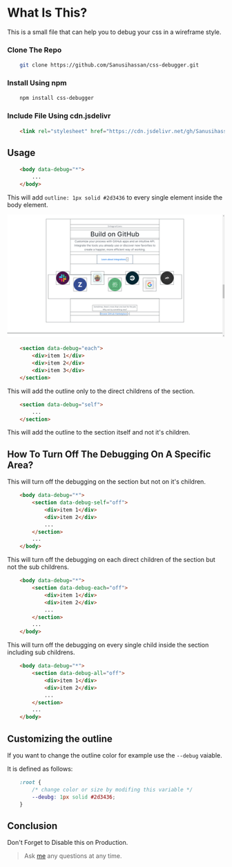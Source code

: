 # What Is This?

This is a small file that can help you to debug your css in a wireframe style.

### Clone The Repo

```bash
    git clone https://github.com/Sanusihassan/css-debugger.git
```

### Install Using npm

```bash
    npm install css-debugger
```

### Include File Using cdn.jsdelivr

```html
    <link rel="stylesheet" href="https://cdn.jsdelivr.net/gh/Sanusihassan/css-debugger/dist/css-debugger.min.css">
```

## Usage

```html
    <body data-debug="*">
        ...
    </body>
```
This will add `outline: 1px solid #2d3436` to every single element inside the body element.

![debugging](./image/debugging.png)


```html
    <section data-debug="each">
        <div>item 1</div>
        <div>item 2</div>
        <div>item 3</div>
    </section>
```
This will add the outline only to the direct childrens of the section.

```html
    <section data-debug="self">
        ...
    </section>
```

This will add the outline to the section itself and not it's children.

## How To Turn Off The Debugging On A Specific Area?

This will turn off the debugging on the section but not on it's children.

```html
    <body data-debug="*">
        <section data-debug-self="off">
            <div>item 1</div>
            <div>item 2</div>
            ...
        </section>
        ...
    </body>
```

This will turn off the debugging on each direct children of the section but not the sub childrens.

```html
    <body data-debug="*">
        <section data-debug-each="off">
            <div>item 1</div>
            <div>item 2</div>
            ...
        </section>
        ...
    </body>
```

This will turn off the debugging on every single child inside the section including sub childrens.
```html
    <body data-debug="*">
        <section data-debug-all="off">
            <div>item 1</div>
            <div>item 2</div>
            ...
        </section>
        ...
    </body>
```

## Customizing the outline

If you want to change the outline color for example use the `--debug` vaiable.

It is defined as follows:

```css
    :root {
        /* change color or size by modifing this variable */
        --deubg: 1px solid #2d3436;
    }
```

## Conclusion

Don't Forget to Disable this on Production.

> Ask [me](https://twitter.com/__sanusi) any questions at any time.